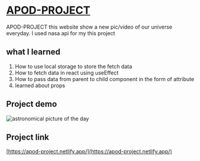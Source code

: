 # [APOD-PROJECT](https://apod-project.netlify.app/)

APOD-PROJECT this website show a new pic/video of our universe everyday. I used nasa api for my this project


## what I learned

1. How to use local storage to store the fetch data 
2. How to fetch data in react using useEffect
3. How to pass data from parent to child component in the form of attribute
4. learned about props

## Project demo

![astronomical picture of the day](./src/assets/Screencast%20from%2002-06-24%2004%2004%2012%20PM%20IST.gif)


## Project link

[https://apod-project.netlify.app/](https://apod-project.netlify.app/)